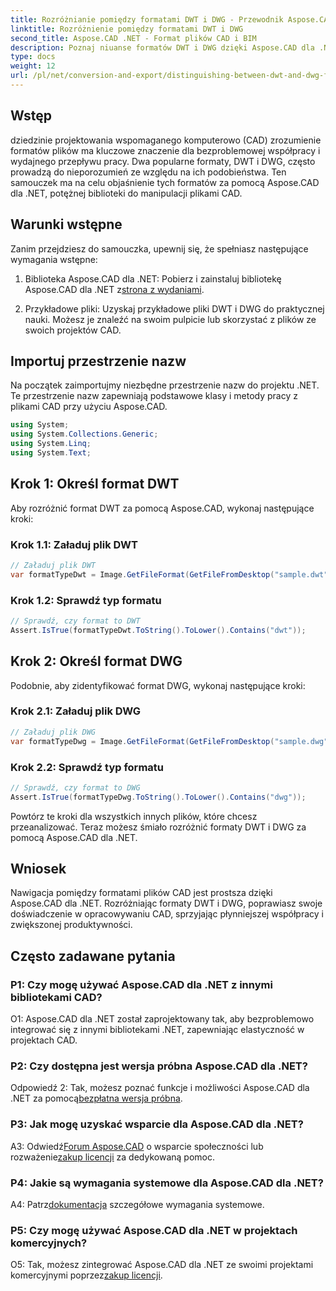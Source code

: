```yaml
---
title: Rozróżnianie pomiędzy formatami DWT i DWG - Przewodnik Aspose.CAD
linktitle: Rozróżnienie pomiędzy formatami DWT i DWG
second_title: Aspose.CAD .NET - Format plików CAD i BIM
description: Poznaj niuanse formatów DWT i DWG dzięki Aspose.CAD dla .NET. Rozróżnij te typy plików CAD bez wysiłku.
type: docs
weight: 12
url: /pl/net/conversion-and-export/distinguishing-between-dwt-and-dwg-formats/
---
```

## Wstęp

dziedzinie projektowania wspomaganego komputerowo (CAD) zrozumienie formatów plików ma kluczowe znaczenie dla bezproblemowej współpracy i wydajnego przepływu pracy. Dwa popularne formaty, DWT i DWG, często prowadzą do nieporozumień ze względu na ich podobieństwa. Ten samouczek ma na celu objaśnienie tych formatów za pomocą Aspose.CAD dla .NET, potężnej biblioteki do manipulacji plikami CAD.

## Warunki wstępne

Zanim przejdziesz do samouczka, upewnij się, że spełniasz następujące wymagania wstępne:

1.  Biblioteka Aspose.CAD dla .NET: Pobierz i zainstaluj bibliotekę Aspose.CAD dla .NET z[strona z wydaniami](https://releases.aspose.com/cad/net/).

2. Przykładowe pliki: Uzyskaj przykładowe pliki DWT i DWG do praktycznej nauki. Możesz je znaleźć na swoim pulpicie lub skorzystać z plików ze swoich projektów CAD.

## Importuj przestrzenie nazw

Na początek zaimportujmy niezbędne przestrzenie nazw do projektu .NET. Te przestrzenie nazw zapewniają podstawowe klasy i metody pracy z plikami CAD przy użyciu Aspose.CAD.

```csharp
using System;
using System.Collections.Generic;
using System.Linq;
using System.Text;
```

## Krok 1: Określ format DWT

Aby rozróżnić format DWT za pomocą Aspose.CAD, wykonaj następujące kroki:

### Krok 1.1: Załaduj plik DWT

```csharp
// Załaduj plik DWT
var formatTypeDwt = Image.GetFileFormat(GetFileFromDesktop("sample.dwt"));
```

### Krok 1.2: Sprawdź typ formatu

```csharp
// Sprawdź, czy format to DWT
Assert.IsTrue(formatTypeDwt.ToString().ToLower().Contains("dwt"));
```

## Krok 2: Określ format DWG

Podobnie, aby zidentyfikować format DWG, wykonaj następujące kroki:

### Krok 2.1: Załaduj plik DWG

```csharp
// Załaduj plik DWG
var formatTypeDwg = Image.GetFileFormat(GetFileFromDesktop("sample.dwg"));
```

### Krok 2.2: Sprawdź typ formatu

```csharp
// Sprawdź, czy format to DWG
Assert.IsTrue(formatTypeDwg.ToString().ToLower().Contains("dwg"));
```

Powtórz te kroki dla wszystkich innych plików, które chcesz przeanalizować. Teraz możesz śmiało rozróżnić formaty DWT i DWG za pomocą Aspose.CAD dla .NET.

## Wniosek

Nawigacja pomiędzy formatami plików CAD jest prostsza dzięki Aspose.CAD dla .NET. Rozróżniając formaty DWT i DWG, poprawiasz swoje doświadczenie w opracowywaniu CAD, sprzyjając płynniejszej współpracy i zwiększonej produktywności.

## Często zadawane pytania

### P1: Czy mogę używać Aspose.CAD dla .NET z innymi bibliotekami CAD?

O1: Aspose.CAD dla .NET został zaprojektowany tak, aby bezproblemowo integrować się z innymi bibliotekami .NET, zapewniając elastyczność w projektach CAD.

### P2: Czy dostępna jest wersja próbna Aspose.CAD dla .NET?

 Odpowiedź 2: Tak, możesz poznać funkcje i możliwości Aspose.CAD dla .NET za pomocą[bezpłatna wersja próbna](https://releases.aspose.com/).

### P3: Jak mogę uzyskać wsparcie dla Aspose.CAD dla .NET?

 A3: Odwiedź[Forum Aspose.CAD](https://forum.aspose.com/c/cad/19) o wsparcie społeczności lub rozważenie[zakup licencji](https://purchase.aspose.com/buy) za dedykowaną pomoc.

### P4: Jakie są wymagania systemowe dla Aspose.CAD dla .NET?

 A4: Patrz[dokumentacja](https://reference.aspose.com/cad/net/) szczegółowe wymagania systemowe.

### P5: Czy mogę używać Aspose.CAD dla .NET w projektach komercyjnych?

 O5: Tak, możesz zintegrować Aspose.CAD dla .NET ze swoimi projektami komercyjnymi poprzez[zakup licencji](https://purchase.aspose.com/buy).